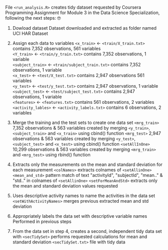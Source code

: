 File `<run_analysis.R>` creates tidy dataset requested by Coursera Programming Assignment for Module 3 in the Data Science Specialization, following the next steps: :nerd_face:

1. Dowload dataset
Dataset downloaded and extracted as folder named UCI HAR Dataset

2. Assign each data to variables 
`<x_train>` <- `<train/X_train.txt>` contains 7,352 observations, 561 variables  
`<Y_train>` <- `<train/y_train.txt>` contains 7,352 observations, 1 variable  
`<subject_train>` <- `<train/subject_train.txt>` contains 7,352 observations, 1 variable  
`<x_test>` <- `<test/X_test.txt>` contains 2,947 observations 561 variables  
`<y_test>` <- `<test/y_test.txt>` contains 2,947 observations, 1 variable  
`<subject_test>` <- `<test/subject_test.txt>` contains 2,947 observations, 1 variable  
`<features>` <- `<features.txt>` contains 561 observations, 2 variables  
`<activity_lables>` <- `<activity_labels.txt>` contains 6 observations, 2 variables  

3. Merge the training and the test sets to create one data set 
`<mrg_train>` 7,352 observations & 563 variables created by merging `<y_train>`, `<subject_train>` and `<x_train>` using cbind() function 
`<mrg_test>` 2,947 observations & 563 variables created by merging `<y_test>`, `<subject_test>` and `<x_test>` using cbind() function 
`<setAllInOne>` 10,299 observations & 563 variables created by merging `<mrg_train>` and `<mrg_test>` using rbind() function

4. Extracts only the measurements on the mean and standard deviation for each measurement
`<colNames>` extracts colnames of `<setAllinOne>`
`<mean_and_std>` pattern match of text "activityId", "subjectId", "mean.." & "std.." in colnames of `<setAllinOne>`
`<setForMeanAndStd>` extracts only the mean and standard deviation values requested

5. Uses descriptive activity names to name the activities in the data set
`<setWithActivityNames>` merges previous extracted mean and std deviation

6. Appropriately labels the data set with descriptive variable names 
Performed in previous steps

7. From the data set in step 4, creates a second, independent tidy data set with 
`<secTidySet>` performs requested calculations for mean and standard deviation 
`<secTidySet.txt>` file with tidy data
